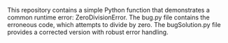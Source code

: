 This repository contains a simple Python function that demonstrates a common runtime error: ZeroDivisionError. The bug.py file contains the erroneous code, which attempts to divide by zero. The bugSolution.py file provides a corrected version with robust error handling.